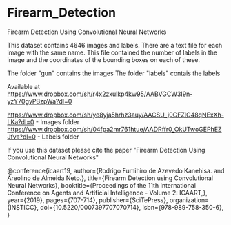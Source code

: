 # Firearm_Detection
Firearm Detection Using Convolutional Neural Networks

This dataset contains 4646 images and labels.
There are a text file for each image with the same name. This file contained the number of labels in the image and the coordinates of the bounding boxes on each of these.

The folder "gun" contains the images
The folder "labels" contais the labels

Available at https://www.dropbox.com/sh/r4x2zxulkp4kw95/AABVGCW3I9n-yzY70gvPBzpWa?dl=0

https://www.dropbox.com/sh/ye8yja5hrhz3auy/AACSU_j0GFZlG48qNExXh-LKa?dl=0 - Images folder
https://www.dropbox.com/sh/04fpa2mr761htue/AADRffr0_OkUTwoGEPhEZJfva?dl=0 - Labels folder

If you use this dataset please cite the paper "Firearm Detection Using Convolutional Neural Networks"

@conference{icaart19,
author={Rodrigo Fumihiro de Azevedo Kanehisa. and Areolino de Almeida Neto.},
title={Firearm Detection using Convolutional Neural Networks},
booktitle={Proceedings of the 11th International Conference on Agents and Artificial Intelligence - Volume 2: ICAART,},
year={2019},
pages={707-714},
publisher={SciTePress},
organization={INSTICC},
doi={10.5220/0007397707070714},
isbn={978-989-758-350-6},
}
